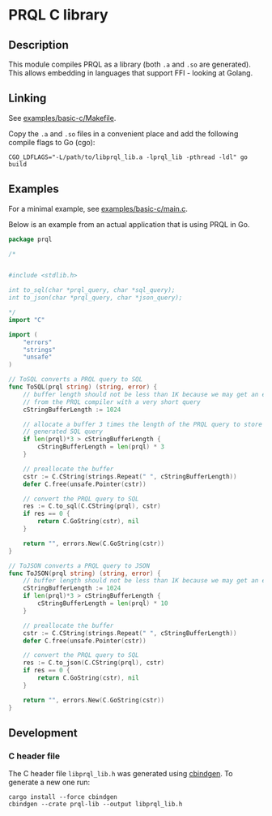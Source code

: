 # PRQL C library

## Description

This module compiles PRQL as a library (both `.a` and `.so` are generated). This
allows embedding in languages that support FFI - looking at Golang.

## Linking

See [examples/basic-c/Makefile](examples/basic-c/Makefile).

Copy the `.a` and `.so` files in a convenient place and add the following
compile flags to Go (cgo):

`CGO_LDFLAGS="-L/path/to/libprql_lib.a -lprql_lib -pthread -ldl" go build`

## Examples

For a minimal example, see [examples/basic-c/main.c](examples/basic-c/main.c).

Below is an example from an actual application that is using PRQL in Go.

```go
package prql

/*


#include <stdlib.h>

int to_sql(char *prql_query, char *sql_query);
int to_json(char *prql_query, char *json_query);

*/
import "C"

import (
    "errors"
    "strings"
    "unsafe"
)

// ToSQL converts a PRQL query to SQL
func ToSQL(prql string) (string, error) {
    // buffer length should not be less than 1K because we may get an error
    // from the PRQL compiler with a very short query
    cStringBufferLength := 1024

    // allocate a buffer 3 times the length of the PRQL query to store the
    // generated SQL query
    if len(prql)*3 > cStringBufferLength {
        cStringBufferLength = len(prql) * 3
    }

    // preallocate the buffer
    cstr := C.CString(strings.Repeat(" ", cStringBufferLength))
    defer C.free(unsafe.Pointer(cstr))

    // convert the PRQL query to SQL
    res := C.to_sql(C.CString(prql), cstr)
    if res == 0 {
        return C.GoString(cstr), nil
    }

    return "", errors.New(C.GoString(cstr))
}

// ToJSON converts a PRQL query to JSON
func ToJSON(prql string) (string, error) {
    // buffer length should not be less than 1K because we may get an error
    cStringBufferLength := 1024
    if len(prql)*3 > cStringBufferLength {
        cStringBufferLength = len(prql) * 10
    }

    // preallocate the buffer
    cstr := C.CString(strings.Repeat(" ", cStringBufferLength))
    defer C.free(unsafe.Pointer(cstr))

    // convert the PRQL query to SQL
    res := C.to_json(C.CString(prql), cstr)
    if res == 0 {
        return C.GoString(cstr), nil
    }

    return "", errors.New(C.GoString(cstr))
}
```

## Development

### C header file

The C header file `libprql_lib.h` was generated using
[cbindgen](https://github.com/eqrion/cbindgen). To generate a new one run:

    cargo install --force cbindgen
    cbindgen --crate prql-lib --output libprql_lib.h
